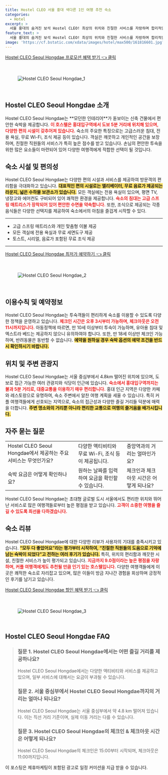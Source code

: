 ```yaml
---
title: Hostel CLEO 서울 홍대 색다른 1인 여행 추천 숙소
categories:
  - Hotel
excerpt: >
  서울 홍대의 숨겨진 보석 Hostel CLEO! 최상의 위치와 친절한 서비스를 자랑하며 합리적인 가격에 아늑한 공간을 제공합니다. 모던한 시설과 무료 조식까지 놓치지 마세요. 여행의 완벽한 시작점입니다!
feature_text: >
  서울 홍대의 숨겨진 보석 Hostel CLEO! 최상의 위치와 친절한 서비스를 자랑하며 합리적인 가격에 아늑한 공간을 제공합니다. 모던한 시설과 무료 조식까지 놓치지 마세요. 여행의 완벽한 시작점입니다!
image: 'https://cf.bstatic.com/xdata/images/hotel/max500/161816601.jpg?k=551176d9780acabb86e24097fde024e724780d02c68311347067a5092fc1b8e5&o=&hp=1'
---
```


<p><a class="modoo-button" href="https://tinyurl.com/2a9n5f5y" rel="nofollow noopener">Hostel CLEO Seoul Hongdae 프로모션 혜택 받기 👈 클릭</a></p><br/>
<figure class="image"><img alt="Hostel CLEO Seoul Hongdae_1" src="https://cf.bstatic.com/xdata/images/hotel/max1024x768/161816289.jpg?k=39baea9e9725fff98631d079a9aae017641c767e05a8298db9c8cc82b446a753&amp;o=&amp;hp=1"/></figure><br/>

<h2 id="Hostel_CLEO_Seoul_Hongdae_소개">Hostel CLEO Seoul Hongdae 소개</h2>
<p>Hostel CLEO Seoul Hongdae는 **모던한 인테리어**가 돋보이는 신축 건물에서 편안한 숙박을 제공합니다. <b><span style="color: #ee2323;">이 호스텔은 홍대입구역에서 도보 5분 거리에 위치해 있으며, 다양한 편의 시설이 갖추어져 있습니다.</span></b> 숙소의 주요한 특징으로는 고급스러운 침대, 전용 욕실, 무료 Wi-Fi, 조식 제공 등이 있습니다. 객실은 깨끗하고 개인적인 공간을 보장하며, 친절한 직원들의 서비스가 특히 높은 점수를 받고 있습니다. 손님의 편안한 투숙을 위한 많은 요소들이 마련되어 있어 다양한 여행객에게 적합한 선택이 될 것입니다.</p>
<h2 id="숙소_시설_및_편의성">숙소 시설 및 편의성</h2>
<p>Hostel CLEO Seoul Hongdae는 다양한 편의 시설과 서비스를 제공하여 방문객의 편리함을 극대화하고 있습니다. <b><span style="background-color: #ffe066;">대표적인 편의 시설로는 엘리베이터, 무료 음료가 제공되는 라운지, 넓은 수하물 보관소가 있습니다.</span></b> 모든 객실에는 전용 욕실이 있으며, 평면 TV, 냉장고와 에어컨도 구비되어 있어 쾌적한 환경을 제공합니다. <b><span style="color: #ee2323;">숙소의 침대는 고급 스프링 매트리스가 장착되어 있어 편안한 수면을 약속합니다.</span></b> 또한, 조식으로 제공되는 각종 음식들은 다양한 선택지를 제공하여 숙소에서의 아침을 즐겁게 시작할 수 있다.</p>
<hr/>
<ul>
<li>고급 스프링 매트리스와 개인 맞춤형 이불 제공</li>
<li>모든 객실에 전용 욕실과 무료 세면도구 제공</li>
<li>토스트, 시리얼, 음료가 포함된 무료 조식 제공</li>
</ul>
<hr/>
<p><a class="modoo-button" href="https://tinyurl.com/2a9n5f5y" rel="nofollow noopener">Hostel CLEO Seoul Hongdae 최저가 예약하기 👈 클릭</a></p><br/>
<figure class="image"><img alt="Hostel CLEO Seoul Hongdae_2" src="https://cf.bstatic.com/xdata/images/hotel/max500/161816601.jpg?k=551176d9780acabb86e24097fde024e724780d02c68311347067a5092fc1b8e5&amp;o=&amp;hp=1"/></figure><br/>
<h2 id="이용수칙_및_예약정보">이용수칙 및 예약정보</h2>
<p>Hostel CLEO Seoul Hongdae는 투숙객들이 편리하게 숙소를 이용할 수 있도록 다양한 정책을 운영하고 있습니다. <b><span style="color: #ee2323;">체크인 시간은 오후 3시부터 가능하며, 체크아웃은 오전 11시까지입니다.</span></b> 아동정책에 따르면, 만 10세 이상부터 투숙이 가능하며, 유아용 침대 및 엑스트라 베드는 제공하지 않으니 유의하여야 합니다. 또한, 만 18세 이상만 체크인 가능하며, 반려동물은 동반할 수 없습니다. <b><span style="background-color: #ffe066;">예약을 원하실 경우 숙박 옵션의 예약 조건을 반드시 확인하시기 바랍니다.</span></b></p>
<h2 id="위치_및_주변관광지">위치 및 주변 관광지</h2>
<p>Hostel CLEO Seoul Hongdae는 서울 중심부에서 4.8km 떨어진 위치에 있으며, 도보로 접근 가능한 여러 관광지와 식당이 인근에 있습니다. <b><span style="color: #ee2323;">숙소에서 홍대입구역까지는 불과 5분 거리로, 대중교통을 이용하기 매우 편리합니다.</span></b> 홍대 인근 지역은 다양한 카페와 레스토랑으로 유명하여, 숙소 주변에서 알찬 여행 계획을 세울 수 있습니다. 특히 커플 여행객들에게 선호되는 지역으로, 숙소의 접근성과 다양한 즐길 거리들 덕분에 매력을 더합니다. <b><span style="background-color: #ffe066;">주변 명소와의 거리뿐 아니라 편리한 교통으로 여행의 즐거움을 배가시킵니다.</span></b></p>
<h2 id="자주_묻는_질문">자주 묻는 질문</h2>
<table>
<tr>
<td>Hostel CLEO Seoul Hongdae에서 제공하는 주요 서비스는 무엇인가요?</td>
<td>다양한 액티비티와 무료 Wi-Fi, 조식 등이 제공됩니다.</td>
<td>중앙역과의 거리는 얼마인가요?</td>
</tr>
<tr>
<td>숙박 요금은 어떻게 확인하나요?</td>
<td>원하는 날짜를 입력하여 요금을 확인할 수 있습니다.</td>
<td>체크인과 체크아웃 시간은 어떻게 되나요?</td>
</tr>
</table>
<p>Hostel CLEO Seoul Hongdae는 초대형 글로벌 도시 서울에서도 편리한 위치와 뛰어난 서비스로 많은 여행객들로부터 높은 평점을 받고 있습니다. <b><span style="color: #ee2323;">고객이 소중한 여행을 즐길 수 있도록 최선을 다하겠습니다.</span></b></p>
<h2 id="숙소_리뷰">숙소 리뷰</h2>
<p>Hostel CLEO Seoul Hongdae에 대한 다양한 리뷰가 사용자의 기대를 충족시키고 있습니다. <b><span style="background-color: #ffe066;">“모두 다 좋았어요”라는 평가부터 시작하여, “친절한 직원들의 도움으로 기억에 남는 숙박이 되었다”고 전하는 여러 후기가 있습니다.</span></b> 특히, 위치의 편리함과 깨끗한 시설, 친절한 서비스가 높이 평가되고 있습니다. <b><span style="color: #ee2323;">지금까지 9.0점이라는 높은 평점을 자랑하며, 커플 여행객에게도 추천될 만큼 인기 있는 호스텔입니다.</span></b> 다양한 여행객들에게 이곳은 쾌적한 숙소로 자리잡고 있으며, 많은 이들이 방금 지나간 경험을 회상하며 긍정적인 후기를 남기고 있습니다.</p>

<p><a class="modoo-button" href="https://tinyurl.com/2a9n5f5y" rel="nofollow noopener">Hostel CLEO Seoul Hongdae 할인 혜택 받기 👈 클릭</a></p><br>

<figure class="image"><img src="https://cf.bstatic.com/xdata/images/hotel/max500/161815779.jpg?k=78365bbcd020508c0a48af825e00d151ece160ae360aa5c50261995eef26e513&o=&hp=1" alt="Hostel CLEO Seoul Hongdae_3"></figure><br>
<h2 id="Hostel CLEO Seoul Hongdae_FAQ">Hostel CLEO Seoul Hongdae FAQ</h2>
<div itemscope="" itemtype="https://schema.org/FAQPage"> 
<blockquote> 
<div itemscope="" itemprop="mainEntity" itemtype="https://schema.org/Question"> 
<h3 id="질문_1" itemprop="name">질문 1. Hostel CLEO Seoul Hongdae에서는 어떤 즐길 거리를 제공하나요?</h3> 
<div itemscope="" itemprop="acceptedAnswer" itemtype="https://schema.org/Answer"> 
<span itemprop="text"> 
<p>Hostel CLEO Seoul Hongdae에서는 다양한 액티비티와 서비스를 제공하고 있으며, 일부 서비스에 대해서는 요금이 부과될 수 있습니다.</p> 
</span> 
</div> 
</div> 

<div itemscope="" itemprop="mainEntity" itemtype="https://schema.org/Question"> 
<h3 id="질문_2" itemprop="name">질문 2. 서울 중심부에서 Hostel CLEO Seoul Hongdae까지의 거리는 얼마나 되나요?</h3> 
<div itemscope="" itemprop="acceptedAnswer" itemtype="https://schema.org/Answer"> 
<span itemprop="text"> 
<p>Hostel CLEO Seoul Hongdae는 서울 중심부에서 약 4.8 km 떨어져 있습니다. 이는 직선 거리 기준이며, 실제 이동 거리는 다를 수 있습니다.</p> 
</span> 
</div> 
</div> 

<div itemscope="" itemprop="mainEntity" itemtype="https://schema.org/Question"> 
<h3 id="질문_3" itemprop="name">질문 3. Hostel CLEO Seoul Hongdae의 체크인 & 체크아웃 시간은 어떻게 되나요?</h3> 
<div itemscope="" itemprop="acceptedAnswer" itemtype="https://schema.org/Answer"> 
<span itemprop="text"> 
<p>Hostel CLEO Seoul Hongdae의 체크인은 15:00부터 시작되며, 체크아웃은 11:00까지입니다.</p> 
</span> 
</div> 
</div> 
</blockquote> 
</div><p>이 포스팅은 제휴마케팅이 포함된 광고로 일정 커미션을 지급 받을 수 있습니다.</p>

